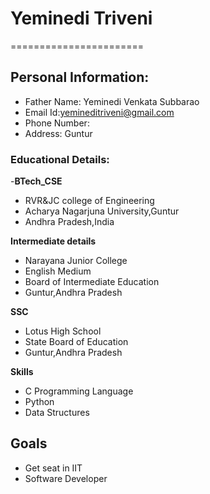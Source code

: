 # Yeminedi Triveni
=======================

## Personal Information:

- Father Name: Yeminedi Venkata Subbarao
- Email Id:yemineditriveni@gmail.com
- Phone Number: 
- Address: Guntur

### Educational Details:

-**BTech_CSE**
- RVR&JC college of Engineering
- Acharya Nagarjuna University,Guntur
- Andhra Pradesh,India

**Intermediate details**

- Narayana Junior College
- English Medium
- Board of Intermediate Education
- Guntur,Andhra Pradesh

**SSC**
- Lotus High School
- State Board of Education
- Guntur,Andhra Pradesh

**Skills**

- C Programming Language
- Python 
- Data Structures

## Goals
- Get seat in IIT
- Software Developer
